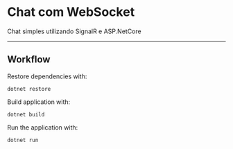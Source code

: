 # Chat com WebSocket
Chat simples utilizando SignalR e ASP.NetCore
___

## Workflow

Restore dependencies with:

`dotnet restore`

Build application with:

`dotnet build`

Run the application with:

`dotnet run`

